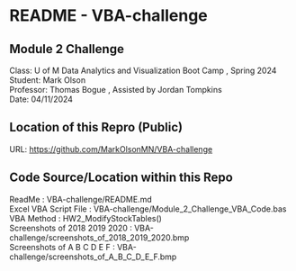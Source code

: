# README - VBA-challenge

## Module 2 Challenge
Class:      U of M Data Analytics and Visualization Boot Camp , Spring 2024  
Student:    Mark Olson  
Professor:  Thomas Bogue  ,  Assisted by Jordan Tompkins  
Date:       04/11/2024  

## Location of this Repro (Public)
URL:        https://github.com/MarkOlsonMN/VBA-challenge  

## Code Source/Location within this Repo
ReadMe :                         VBA-challenge/README.md  
Excel VBA Script File :          VBA-challenge/Module_2_Challenge_VBA_Code.bas 
      VBA Method :                   HW2_ModifyStockTables()  
Screenshots of 2018 2019 2020 :  VBA-challenge/screenshots_of_2018_2019_2020.bmp  
Screenshots of A B C D E F    :  VBA-challenge/screenshots_of_A_B_C_D_E_F.bmp  
